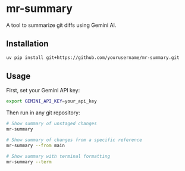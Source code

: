 # mr-summary

A tool to summarize git diffs using Gemini AI.

## Installation

```bash
uv pip install git+https://github.com/yourusername/mr-summary.git
```

## Usage

First, set your Gemini API key:
```bash
export GEMINI_API_KEY=your_api_key
```

Then run in any git repository:
```bash
# Show summary of unstaged changes
mr-summary

# Show summary of changes from a specific reference
mr-summary --from main

# Show summary with terminal formatting
mr-summary --term
```
